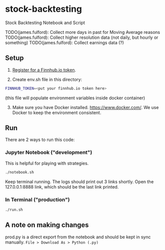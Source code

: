 # stock-backtesting
Stock Backtesting Notebook and Script

TODO(james.fulford): Collect more days in past for Moving Average reasons
TODO(james.fulford): Collect higher resolution data (not daily, but hourly or something)
TODO(james.fulford): Collect earnings data (?)

## Setup
1. [Register for a Finnhub.io token](https://finnhub.io/register).

2. Create env.sh file in this directory:
```bash
FINNHUB_TOKEN=<put your finnhub.io token here>
```
(this file will populate environment variables inside docker container)

3. Make sure you have Docker installed. https://www.docker.com/. We use Docker to keep the environment consistent.

## Run
There are 2 ways to run this code:

### Jupyter Notebook ("development")
This is helpful for playing with strategies.

```bash
./notebook.sh
```

Keep terminal running. The logs should print out 3 links shortly. Open the 127.0.0.1:8888 link, which should be the last link printed.

### In Terminal ("production")
```bash
./run.sh
```

## A note on making changes
prod.py is a direct export from the notebook and should be kept in sync manually. `File > Download As > Python (.py)`

